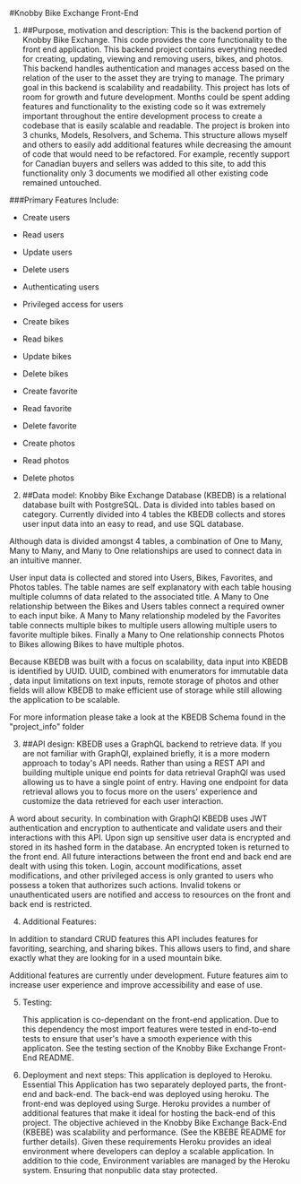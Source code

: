 #Knobby Bike Exchange Front-End

1. ##Purpose, motivation and description:
   This is the backend portion of Knobby Bike Exchange. This code provides the core functionality to the front end application. This backend project contains everything needed for creating, updating, viewing and removing users, bikes, and photos. This backend handles authentication and manages access based on the relation of the user to the asset they are trying to manage.
   The primary goal in this backend is scalability and readability. This project has lots of room for growth and future development. Months could be spent adding features and functionality to the existing code so it was extremely important throughout the entire development process to create a codebase that is easily scalable and readable. The project is broken into 3 chunks, Models, Resolvers, and Schema.
   This structure allows myself and others to easily add additional features while decreasing the amount of code that would need to be refactored. For example, recently support for Canadian buyers and sellers was added to this site, to add this functionality only 3 documents we modified all other existing code remained untouched.

###Primary Features Include:

- Create users
- Read users
- Update users
- Delete users
- Authenticating users
- Privileged access for users

- Create bikes
- Read bikes
- Update bikes
- Delete bikes

- Create favorite
- Read favorite
- Delete favorite

- Create photos
- Read photos
- Delete photos

2. ##Data model:
   Knobby Bike Exchange Database (KBEDB) is a relational database built with PostgreSQL. Data is divided into tables based on category. Currently divided into 4 tables the KBEDB collects and stores user input data into an easy to read, and use SQL database.

Although data is divided amongst 4 tables, a combination of One to Many, Many to Many, and Many to One relationships are used to connect data in an intuitive manner.

User input data is collected and stored into Users, Bikes, Favorites, and Photos tables. The table names are self explanatory with each table housing multiple columns of data related to the associated title. A Many to One relationship between the Bikes and Users tables connect a required owner to each input bike. A Many to Many relationship modeled by the Favorites table connects multiple bikes to multiple users allowing multiple users to favorite multiple bikes. Finally a Many to One relationship connects Photos to Bikes allowing Bikes to have multiple photos.

Because KBEDB was built with a focus on scalability, data input into KBEDB is identified by UUID. UUID, combined with enumerators for immutable data , data input limitations on text inputs, remote storage of photos and other fields will allow KBEDB to make efficient use of storage while still allowing the application to be scalable.

For more information please take a look at the KBEDB Schema found in the "project_info" folder

3. ##API design:
   KBEDB uses a GraphQL backend to retrieve data. If you are not familiar with GraphQl, explained briefly, it is a more modern approach to today's API needs. Rather than using a REST API and building multiple unique end points for data retrieval GraphQl was used allowing us to have a single point of entry. Having one endpoint for data retrieval allows you to focus more on the users' experience and customize the data retrieved for each user interaction.

A word about security. In combination with GraphQl KBEDB uses JWT authentication and encryption to authenticate and validate users and their interactions with this API. Upon sign up sensitive user data is encrypted and stored in its hashed form in the database. An encrypted token is returned to the front end. All future interactions between the front end and back end are dealt with using this token. Login, account modifications, asset modifications, and other privileged access is only granted to users who possess a token that authorizes such actions. Invalid tokens or unauthenticated users are notified and access to resources on the front and back end is restricted.

4. Additional Features:

In addition to standard CRUD features this API includes features for favoriting, searching, and sharing bikes. This allows users to find, and share exactly what they are looking for in a used mountain bike.

Additional features are currently under development. Future features aim to increase user experience and improve accessibility and ease of use.

5. Testing:

   This application is co-dependant on the front-end application. Due to this dependency the most import features were tested in end-to-end tests to ensure that user's have a smooth experience with this applicaton. See the testing section of the Knobby Bike Exchange Front-End README.

6. Deployment and next steps: This application is deployed to Heroku. Essential
   This Application has two separately deployed parts, the front-end and back-end. The back-end was deployed using heroku. The front-end was deployed using Surge.
   Heroku provides a number of additional features that make it ideal for hosting the back-end of this project. The objective achieved in the Knobby Bike Exchange Back-End (KBEBE) was scalability and performance. (See the KBEBE README for further details). Given these requirements Heroku provides an ideal environment where developers can deploy a scalable application. In addition to thie code, Environment variables are managed by the Heroku system. Ensuring that nonpublic data stay protected.
